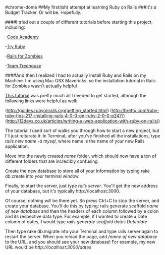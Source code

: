 #chrome-dome
##My first(ish) attempt at learning Ruby on Rails
###It's a Budget Tracker. Or will be. Hopefully.


####I tried out a couple of different tutorials before starting this project, including:

-[Code Academy](http://www.codecademy.com/en/tracks/ruby)

-[Try Ruby](http://tryruby.org/levels/1/challenges/0)

-[Rails for Zombies](http://railsforzombies.org/levels/1)

-[Team Treehouse](http://teamtreehouse.com/library/build-a-simple-ruby-on-rails-application)

####And then I realized I had to actually install Ruby and Rails on my Machine. I'm using Mac OSX Mavericks, so the installation tutorial in Rails for Zombies wasn't actually helpful

[This tutorial](https://gorails.com/setup/osx/10.9-mavericks) was pretty much all I needed to get started, although the following links were helpful as well:

(http://guides.rubyonrails.org/getting_started.html)
(http://brettu.com/ruby-ruby-tips-217-installing-rails-4-0-0-on-ruby-2-0-0-p247/)
(http://12devs.co.uk/articles/writing-a-web-application-with-ruby-on-rails/)

The tutorial I used sort of walks you through how to start a new project, but I'll just reiterate it:
In Terminal, after you've finished all the installations, type *rails new name -d mysql*, where name is the name of your new Rails application.

Move into the newly created _*name*_ folder, which should now have a ton of different folders that are incredibly confusing. 

Create the new database to store all of your information by typing rake db:create into your terminal window.

Finally, to start the server, just type _*rails server*_. You'll get the new address of your database, but it's typically http://localhost:3000. 

Of course, nothing will be there yet. So press Ctrl+C to stop the server, and create your database. You'll do this by typing: rails generate scaffold _*name of new database*_ and then the headers of each column followed by a colon and its respective data type. For example, if I wanted to create a Date column of dates, I would type _*rails generate scaffold dates Date:date*_

Then type rake db:migrate into your Terminal and type rails server again to restart the server. When you reload the page, add _*/name of new database*_ to the URL, and you should see your new database! For example, my new URL would be *http://localhost:3000/dates*



